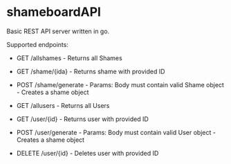 # shameboardAPI

Basic REST API server written in go.

Supported endpoints:
- GET /allshames - Returns all Shames
- GET /shame/{ida} - Returns shame with provided ID
- POST /shame/generate - Params: Body must contain valid Shame object - Creates a shame object

- GET /allusers - Returns all Users
- GET /user/{id} - Returns user with provided ID
- POST /user/generate - Params: Body must contain valid User object - Creates a shame object
- DELETE /user/{id} - Deletes user with provided ID
